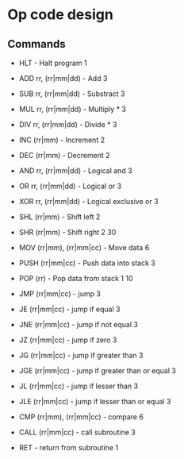 # Op code design

## Commands 

- HLT - Halt program                                1

- ADD rr, (rr|mm|dd) - Add                          3
- SUB rr, (rr|mm|dd) - Substract                    3
- MUL rr, (rr|mm|dd) - Multiply *                   3
- DIV rr, (rr|mm|dd) - Divide *                     3
- INC (rr|mm) - Increment                           2
- DEC (rr|mm) - Decrement                           2
- AND rr, (rr|mm|dd) - Logical and                  3
- OR  rr, (rr|mm|dd) - Logical or                   3
- XOR rr, (rr|mm|dd) - Logical exclusive or         3
- SHL (rr|mm) - Shift left                          2
- SHR (rr|mm) - Shift right                         2
                                                    30

- MOV (rr|mm), (rr|mm|cc) - Move data               6
- PUSH (rr|mm|cc) - Push data into stack            3
- POP (rr) - Pop data from stack                    1
                                                    10

- JMP (rr|mm|cc) - jump                             3
- JE  (rr|mm|cc) - jump if equal                    3
- JNE (rr|mm|cc) - jump if not equal                3
- JZ  (rr|mm|cc) - jump if zero                     3
- JG  (rr|mm|cc) - jump if greater than             3
- JGE (rr|mm|cc) - jump if greater than or equal    3
- JL  (rr|mm|cc) - jump if lesser than              3
- JLE (rr|mm|cc) - jump if lesser than or equal     3
- CMP (rr|mm), (rr|mm|cc) - compare                 6
- CALL (rr|mm|cc) - call subroutine                 3
- RET - return from subroutine                      1
